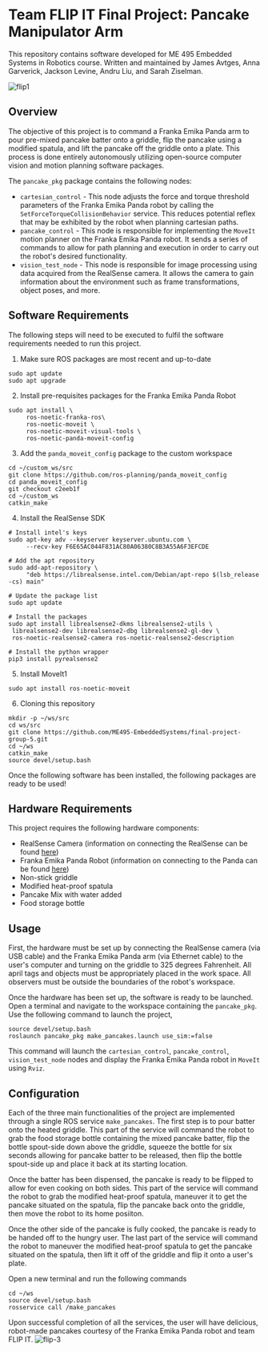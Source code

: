 # Team FLIP IT Final Project: Pancake Manipulator Arm
This repository contains software developed for ME 495 Embedded Systems in Robotics course. Written and maintained by James Avtges, Anna Garverick, Jackson Levine, Andru Liu, and Sarah Ziselman. 

![flip1](pancake_pkg/img/flip-1.gif)

## Overview
The objective of this project is to command a Franka Emika Panda arm to pour pre-mixed pancake batter onto a griddle, flip the pancake using a modified spatula, and lift the pancake off the griddle onto a plate. This process is done entirely autonomously utilizing open-source computer vision and motion planning software packages.

The `pancake_pkg` package contains the following nodes:
* `cartesian_control` - This node adjusts the force and torque threshold parameters of the Franka Emika Panda robot by calling the `SetForceTorqueCollisionBehavior` service. This reduces potential reflex that may be exhibited by the robot when planning cartesian paths.
* `pancake_control` - This node is responsible for implementing the `MoveIt` motion planner on the Franka Emika Panda robot. It sends a series of commands to allow for path planning and execution in order to carry out the robot's desired functionality.
* `vision_test_node` - This node is responsible for image processing using data acquired from the RealSense camera. It allows the camera to gain information about the environment such as frame transformations, object poses, and more.

## Software Requirements
The following steps will need to be executed to fulfil the software requirements needed to run this project.

1. Make sure ROS packages are most recent and up-to-date
```
sudo apt update
sudo apt upgrade
```
2. Install pre-requisites packages for the Franka Emika Panda Robot
```
sudo apt install \
     ros-noetic-franka-ros\
     ros-noetic-moveit \
     ros-noetic-moveit-visual-tools \
     ros-noetic-panda-moveit-config
```
3. Add the `panda_moveit_config` package to the custom workspace
```
cd ~/custom_ws/src
git clone https://github.com/ros-planning/panda_moveit_config 
cd panda_moveit_config
git checkout c2eeb1f
cd ~/custom_ws
catkin_make
```
4. Install the RealSense SDK
```
# Install intel's keys
sudo apt-key adv --keyserver keyserver.ubuntu.com \
     --recv-key F6E65AC044F831AC80A06380C8B3A55A6F3EFCDE

# Add the apt repository
sudo add-apt-repository \
     "deb https://librealsense.intel.com/Debian/apt-repo $(lsb_release -cs) main"

# Update the package list
sudo apt update

# Install the packages
sudo apt install librealsense2-dkms librealsense2-utils \
 librealsense2-dev librealsense2-dbg librealsense2-gl-dev \
 ros-noetic-realsense2-camera ros-noetic-realsense2-description

# Install the python wrapper
pip3 install pyrealsense2
```
5. Install MoveIt1
```
sudo apt install ros-noetic-moveit
```
6. Cloning this repository
```
mkdir -p ~/ws/src
cd ws/src
git clone https://github.com/ME495-EmbeddedSystems/final-project-group-5.git
cd ~/ws
catkin_make
source devel/setup.bash
```
Once the following software has been installed, the following packages are ready to be used!

## Hardware Requirements
This project requires the following hardware components:
* RealSense Camera (information on connecting the RealSense can be found [here](https://nu-msr.github.io/me495_site/realsense.html))
* Franka Emika Panda Robot (information on connecting to the Panda can be found [here](https://nu-msr.github.io/me495_site/franka.html))
* Non-stick griddle
* Modified heat-proof spatula
* Pancake Mix with water added
* Food storage bottle

## Usage
First, the hardware must be set up by connecting the RealSense camera (via USB cable) and the Franka Emika Panda arm (via Ethernet cable) to the user's computer and turning on the griddle to 325 degrees Fahrenheit. All april tags and objects must be appropriately placed in the work space. All observers must be outside the boundaries of the robot's workspace.

Once the hardware has been set up, the software is ready to be launched. Open a terminal and navigate to the workspace containing the `pancake_pkg`. Use the following command to launch the project,
```
source devel/setup.bash
roslaunch pancake_pkg make_pancakes.launch use_sim:=false
```
This command will launch the `cartesian_control`, `pancake_control`, `vision_test_node` nodes and display the Franka Emika Panda robot in `MoveIt` using `Rviz`. 

## Configuration
Each of the three main functionalities of the project are implemented through a single ROS service `make_pancakes`. The first step is to pour batter onto the heated griddle. This part of the service will command the robot to grab the food storage bottle containing the mixed pancake batter, flip the bottle spout-side down above the griddle, squeeze the bottle for six seconds allowing for pancake batter to be released, then flip the bottle spout-side up and place it back at its starting location.

Once the batter has been dispensed, the pancake is ready to be flipped to allow for even cooking on both sides. This part of the service will command the robot to grab the modified heat-proof spatula, maneuver it to get the pancake situated on the spatula, flip the pancake back onto the griddle, then move the robot to its home posiiton.

Once the other side of the pancake is fully cooked, the pancake is ready to be handed off to the hungry user. The last part of the service will command the robot to maneuver the modified heat-proof spatula to get the pancake situated on the spatula, then lift it off of the griddle and flip it onto a user's plate.

Open a new terminal and run the following commands
```
cd ~/ws
source devel/setup.bash
rosservice call /make_pancakes
```
Upon successful completion of all the services, the user will have delicious, robot-made pancakes courtesy of the Franka Emika Panda robot and team FLIP IT. 
![flip-3](pancake_pkg/img/flip-3.gif)
